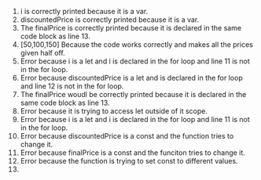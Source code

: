 1. i is correctly printed because it is a var.
2. discountedPrice is correctly printed because it is a var.
3. The finalPrice is correctly printed because it is declared in the same code block as line 13. 
4. [50,100,150] Because the code works correctly and makes all the prices given half off. 
5. Error because i is a let and i is declared in the for loop and line 11 is not in the for loop.
6. Error because discountedPrice is a let and is declared in the for loop and line 12 is not in the for loop.
7. The finalPrice woudl be correctly printed because it is declared in the same code block as line 13. 
8. Error because it is trying to access let outside of it scope. 
9. Error because i is a let and i is declared in the for loop and line 11 is not in the for loop.
10. Error because discountedPrice is a const and the function tries to change it. 
11. Error because finalPrice is a const and the funciton tries to change it.
12. Error because the function is trying to set const to different values. 
13.     